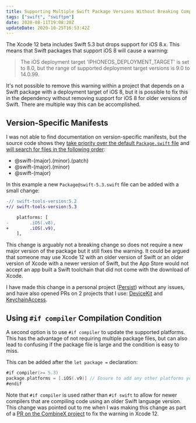 ```yaml
---
title: Supporting Multiple Swift Package Versions Without Breaking Compatibility
tags: ["swift", "swiftpm"]
date: 2020-08-11T19:08:20Z
updateDate: 2020-10-25T16:53:42Z
---
```


The Xcode 12 beta includes Swift 5.3 but drops support for iOS 8.x. This means that Swift packages that support iOS 8 will cause a warning:

> The iOS deployment target 'IPHONEOS_DEPLOYMENT_TARGET' is set to 8.0, but the range of supported deployment target versions is 9.0 to 14.0.99.

It's not possible to remove this warning within a project that depends on a Swift package with a deployment target of iOS 8, but it is possible to fix this in the dependency without removing support for iOS 8 for older versions of Swift. There are multiple way this can be accomplished.

<!-- more -->

## Version-Specific Manifests

I was not able to find documentation on version-specific manifests, but the source code shows they [take priority over the default `Package.swift` file](https://github.com/apple/swift-package-manager/blob/cce860c70c3d96d6b21d5f56c06a7edb53996d90/Sources/PackageLoading/ToolsVersionLoader.swift#L41) and [will search for files in the following order](https://github.com/apple/swift-package-manager/blob/d196d9df58ef0b9067b8343533110e190c6c7997/swift-tools-support-core/Sources/TSCUtility/Versioning.swift#L58):

- @swift-(major).(minor).(patch)
- @swift-(major).(minor)
- @swift-(major)

In this example a new `Package@swift-5.3.swift` file can be added with a small change:

```diff
-// swift-tools-version:5.2
+// swift-tools-version:5.3
```

```diff
    platforms: [
-        .iOS(.v8),
+        .iOS(.v9),
    ],
```

This change is arguably not a breaking change so does not require a new major version of the package but it still fixes the warning. It could be argued that someone may use Xcode 12 with an older version of Swift or an older version of Xcode with a newer version of Swift, but the App Store would not accept an app built a Swift toolchain that did not come with the download of Xcode.

I have made this change in a personal project ([Persist](https://github.com/JosephDuffy/Persist/commit/af709436b15eb8241c1c8107f16a755779570ecf)) without any issues, and have also opened PRs on 2 projects that I use: [DeviceKit](https://github.com/devicekit/DeviceKit/pull/250) and [KeychainAccess](https://github.com/kishikawakatsumi/KeychainAccess/pull/498).

## Using `#if compiler` Compilation Condition

A second option is to use `#if compiler` to update the supported platforms. This has the advantage of not requiring multiple package files, but can also lead to confusing if the package file is large and the condition is easy to miss.

This can be added after the `let package =` declaration:

```swift
#if compiler(>= 5.3)
package.platforms = [.iOS(.v9)] // Ensure to add any other platforms you support here too!
#endif
```

Note that `#if compiler` is used rather than `#if swift` to allow for newer compilers that are compiling code using an older Swift language version. This change was pointed out to me when I was making this change as part of a [PR on the CombineX project](https://github.com/cx-org/CombineX/pull/91/files) to fix the warning in Xcode 12.
